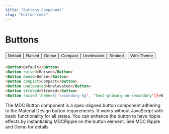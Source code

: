 ```yaml
---
title: "Buttons Component"
slug: "button-rmwc"
---
```


# Buttons

<div><button class="mdc-ripple-surface mdc-button mdc-ripple-upgraded">Default</button><button class="mdc-ripple-surface mdc-button mdc-button--raised mdc-ripple-upgraded">Raised</button><button class="mdc-ripple-surface mdc-button mdc-button--dense mdc-ripple-upgraded">Dense</button><button class="mdc-ripple-surface mdc-button mdc-button--compact mdc-ripple-upgraded">Compact</button><button class="mdc-ripple-surface mdc-button mdc-button--unelevated mdc-ripple-upgraded">Unelevated</button><button class="mdc-ripple-surface mdc-button mdc-button--stroked mdc-ripple-upgraded">Stroked</button><button class="mdc-ripple-surface mdc-theme--secondary-bg mdc-theme--text-primary-on-secondary mdc-button mdc-button--raised mdc-ripple-upgraded" style="margin: 5px">With Theme</button></div>

```html
<Button>Default</Button>
<Button raised>Raised</Button>
<Button dense>Dense</Button>
<Button compact>Compact</Button>
<Button unelevated>Unelevated</Button>
<Button stroked>Stroked</Button>
<Button raised theme={['secondary-bg', 'text-primary-on-secondary']}>With Theme</Button>
```

The MDC Button component is a spec-aligned button component adhering to the Material Design button requirements. It works without JavaScript with basic functionality for all states. You can enhance the button to have ripple effects by instantiating MDCRipple on the button element. See MDC Ripple and Demo for details.
